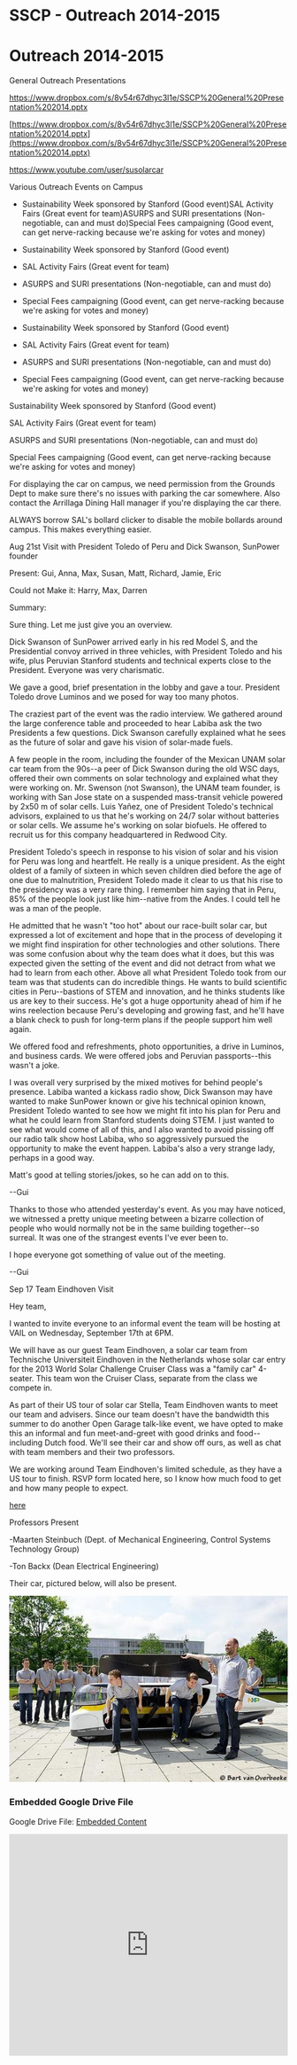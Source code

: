 # SSCP - Outreach 2014-2015

# Outreach 2014-2015

General Outreach Presentations

https://www.dropbox.com/s/8v54r67dhyc3l1e/SSCP%20General%20Presentation%202014.pptx

[https://www.dropbox.com/s/8v54r67dhyc3l1e/SSCP%20General%20Presentation%202014.pptx](https://www.dropbox.com/s/8v54r67dhyc3l1e/SSCP%20General%20Presentation%202014.pptx)

https://www.youtube.com/user/susolarcar

Various Outreach Events on Campus

* Sustainability Week sponsored by Stanford (Good event)SAL Activity Fairs (Great event for team)ASURPS and SURI presentations (Non-negotiable, can and must do)Special Fees campaigning (Good event, can get nerve-racking because we're asking for votes and money)
* Sustainability Week sponsored by Stanford (Good event)
* SAL Activity Fairs (Great event for team)
* ASURPS and SURI presentations (Non-negotiable, can and must do)
* Special Fees campaigning (Good event, can get nerve-racking because we're asking for votes and money)

* Sustainability Week sponsored by Stanford (Good event)
* SAL Activity Fairs (Great event for team)
* ASURPS and SURI presentations (Non-negotiable, can and must do)
* Special Fees campaigning (Good event, can get nerve-racking because we're asking for votes and money)

Sustainability Week sponsored by Stanford (Good event)

SAL Activity Fairs (Great event for team)

ASURPS and SURI presentations (Non-negotiable, can and must do)

Special Fees campaigning (Good event, can get nerve-racking because we're asking for votes and money)

For displaying the car on campus, we need permission from the Grounds Dept to make sure there's no issues with parking the car somewhere. Also contact the Arrillaga Dining Hall manager if you're displaying the car there. 

ALWAYS borrow SAL's bollard clicker to disable the mobile bollards around campus. This makes everything easier. 

Aug 21st Visit with President Toledo of Peru and Dick Swanson, SunPower founder

Present: Gui, Anna, Max, Susan, Matt, Richard, Jamie, Eric

Could not Make it: Harry, Max, Darren

Summary:

Sure thing. Let me just give you an overview. 

Dick Swanson of SunPower arrived early in his red Model S, and the Presidential convoy arrived in three vehicles, with President Toledo and his wife, plus Peruvian Stanford students and technical experts close to the President. Everyone was very charismatic. 

We gave a good, brief presentation in the lobby and gave a tour. President Toledo drove Luminos and we posed for way too many photos. 

The craziest part of the event was the radio interview. We gathered around the large conference table and proceeded to hear Labiba ask the two Presidents a few questions. Dick Swanson carefully explained what he sees as the future of solar and gave his vision of solar-made fuels. 

A few people in the room, including the founder of the Mexican UNAM solar car team from the 90s--a peer of Dick Swanson during the old WSC days, offered their own comments on solar technology and explained what they were working on. Mr. Swenson (not Swanson), the UNAM team founder, is working with San Jose state on a suspended mass-transit vehicle powered by 2x50 m of solar cells. Luis Yañez, one of President Toledo's technical advisors, explained to us that he's working on 24/7 solar without batteries or solar cells. We assume he's working on solar biofuels. He offered to recruit us for this company headquartered in Redwood City. 

President Toledo's speech in response to his vision of solar and his vision for Peru was long and heartfelt. He really is a unique president. As the eight oldest of a family of sixteen in which seven children died before the age of one due to malnutrition, President Toledo made it clear to us that his rise to the presidency was a very rare thing. I remember him saying that in Peru, 85% of the people look just like him--native from the Andes. I could tell he was a man of the people. 

He admitted that he wasn't "too hot" about our race-built solar car, but expressed a lot of excitement and hope that in the process of developing it we might find inspiration for other technologies and other solutions. There was some confusion about why the team does what it does, but this was expected given the setting of the event and did not detract from what we had to learn from each other. Above all what President Toledo took from our team was that students can do incredible things. He wants to build scientific cities in Peru--bastions of STEM and innovation, and he thinks students like us are key to their success. He's got a huge opportunity ahead of him if he wins reelection because Peru's developing and growing fast, and he'll have a blank check to push for long-term plans if the people support him well again.  

We offered food and refreshments, photo opportunities, a drive in Luminos, and business cards. We were offered jobs and Peruvian passports--this wasn't a joke.

I was overall very surprised by the mixed motives for behind people's presence. Labiba wanted a kickass radio show, Dick Swanson may have wanted to make SunPower known or give his technical opinion known, President Toledo wanted to see how we might fit into his plan for Peru and what he could learn from Stanford students doing STEM. I just wanted to see what would come of all of this, and I also wanted to avoid pissing off our radio talk show host Labiba, who so aggressively pursued the opportunity to make the event happen. Labiba's also a very strange lady, perhaps in a good way.  

Matt's good at telling stories/jokes, so he can add on to this. 

--Gui

Thanks to those who attended yesterday's event. As you may have noticed, we witnessed a pretty unique meeting between a bizarre collection of people who would normally not be in the same building together--so surreal. It was one of the strangest events I've ever been to. 

I hope everyone got something of value out of the meeting.  

--Gui

Sep 17 Team Eindhoven Visit

Hey team, 

I wanted to invite everyone to an informal event the team will be hosting at VAIL on Wednesday, September 17th at 6PM.  

We will have as our guest Team Eindhoven, a solar car team from Technische Universiteit Eindhoven in the Netherlands whose solar car entry for the 2013 World Solar Challenge Cruiser Class was a "family car" 4-seater. This team won the Cruiser Class, separate from the class we compete in. 

As part of their US tour of solar car Stella, Team Eindhoven wants to meet our team and advisers. Since our team doesn't have the bandwidth this summer to do another Open Garage talk-like event, we have opted to make this an informal and fun meet-and-greet with good drinks and food--including Dutch food. We'll see their car and show off ours, as well as chat with team members and their two professors. 

We are working around Team Eindhoven's limited schedule, as they have a US tour to finish. RSVP form located here, so I know how much food to get and how many people to expect.

[here](https://docs.google.com/forms/d/1rDNrd5KX7REGsYF7r3Bjp5BYYRVuKrYwsxVta3tQ2CY/viewform?usp=send_form)

Professors Present

-Maarten Steinbuch (Dept. of Mechanical Engineering, Control Systems Technology Group)

-Ton Backx (Dean Electrical Engineering)

Their car, pictured below, will also be present. 

![](../../../assets/image_73dbe3ab8e.jpg)

[](https://drive.google.com/folderview?id=1JHc-IgEFUAKaykTSuAkSCD3T2NXUabQ-)

### Embedded Google Drive File

Google Drive File: [Embedded Content](https://drive.google.com/embeddedfolderview?id=1JHc-IgEFUAKaykTSuAkSCD3T2NXUabQ-#list)

<iframe width="100%" height="400" src="https://drive.google.com/embeddedfolderview?id=1JHc-IgEFUAKaykTSuAkSCD3T2NXUabQ-#list" frameborder="0"></iframe>

